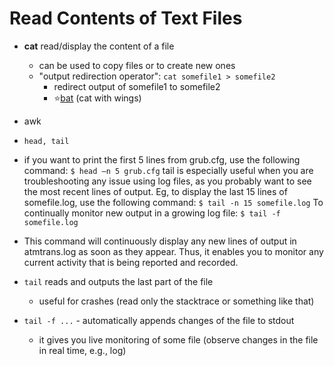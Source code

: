# Read Contents of Text Files
- **cat** read/display the content of a file
  - can be used to copy files or to create new ones
  - "output redirection operator": ```cat somefile1 > somefile2```
  	- redirect output of somefile1 to somefile2
	- ⭐[bat](https://github.com/sharkdp/bat) (cat with wings)
- awk

- `head, tail`
- if you want to print the first 5 lines from grub.cfg, use the following command: `$ head –n 5 grub.cfg`
tail is especially useful when you are troubleshooting any issue using log files, as you probably want to see the most recent lines of output.
Eg, to display the last 15 lines of somefile.log, use the following command: `$ tail -n 15 somefile.log`
To continually monitor new output in a growing log file: `$ tail -f somefile.log`
- This command will continuously display any new lines of output in atmtrans.log as soon as they appear. Thus, it enables you to monitor any current activity that is being reported and recorded.

- `tail` reads and outputs the last part of the file
  - useful for crashes (read only the stacktrace or something like that)
- `tail -f ...` - automatically appends changes of the file to stdout
  	- it gives you live monitoring of some file (observe changes in the file in real time, e.g., log)
